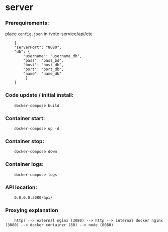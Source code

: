 # server

### Prerequirements:
place `config.json` in /vote-service/api/etc

        {
        "serverPort": "8080",
        "db": {
            "username": "username_db",
            "pass": "pass_bd",
            "host": "host_db",
            "port": "port_db",
            "name": "name_db"
             }
        }

### Code update / initial install:
        docker-compose build

### Container start:
        docker-compose up -d

### Container stop:
        docker-compose down

### Container logs:
        docker-compose logs

### API location:
        0.0.0.0:3080/api/

### Proxying explanation
        https --> external nginx (3080) --> http --> internal docker nginx (3080) --> docker container (80) --> node (8080)
